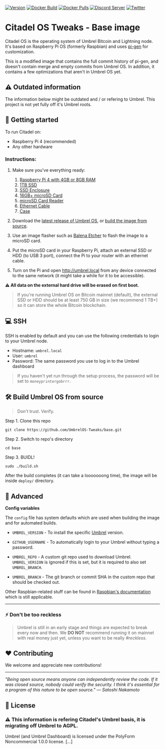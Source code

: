 [![Version](https://img.shields.io/github/v/release/rubcitadel/dashboard?color=%235351FB&label=version)](https://github.com/runcitadel/dashboard/releases)
[![Docker Build](https://img.shields.io/github/workflow/status/runcitadel/umbrel-dashboard/Docker%20build%20on%20push?color=%235351FB)](https://github.com/runcitadel/dashboard/actions?query=workflow%3A"Docker+build+on+push")
[![Docker Pulls](https://img.shields.io/docker/pulls/runcitadel/dashboard?color=%235351FB)](https://hub.docker.com/repository/registry-1.docker.io/runcitadel/dashboard/tags?page=1)
[![Discord Server](https://img.shields.io/badge/Community%20Chat-Discord-%235351FB)](https://discord.gg/6U3kM2cjdB)
[![Twitter](https://img.shields.io/twitter/follow/runcitadel?style=social)](https://twitter.com/runcitadel)


# Citadel OS Tweaks - Base image

Citadel OS is the operating system of Umbrel Bitcoin and Lightning node. It's based on Raspberry Pi OS (formerly Raspbian) and uses [pi-gen](https://github.com/RPi-Distro/pi-gen) for customization.

This is a modified image that contains the full commit history of pi-gen, and doesn't contain merge and empty commits from Umbrel OS.
In addition, it contains a few optimizations that aren't in Umbrel OS yet.

## ⚠️ Outdated information

The information below might be outdated and / or refering to Umbrel. This project is not yet fully off it's Umbrel roots.


## 🚀 Getting started

To run Citadel on:

- Raspberry Pi 4 (recommended) 
- Any other hardware

### Instructions:

1. Make sure you've everything ready:
    1. [Raspberry Pi 4 with 4GB or 8GB RAM](https://www.amazon.com/gp/product/B08C4SK5C3/ref=as_li_tl?ie=UTF8&camp=1789&creative=9325&creativeASIN=B08C4SK5C3&linkCode=as2&tag=umbrel08-20&linkId=d3f17fd4813568c4863d239839311d67)
    2. [1TB SSD](https://www.amazon.com/gp/product/B077SF8KMG/ref=as_li_tl?ie=UTF8&tag=umbrel08-20&camp=1789&creative=9325&linkCode=as2&creativeASIN=B077SF8KMG&linkId=5fa12eae55f9ecaed22984bdb9ebb546)
    3. [SSD Enclosure](https://www.amazon.com/gp/product/B01LY97QE8/ref=as_li_tl?ie=UTF8&tag=umbrel08-20&camp=1789&creative=9325&linkCode=as2&creativeASIN=B01LY97QE8&linkId=c73e0df3b8ebd4e5a03f37b7e3b371b3)
    4. [16GB+ microSD Card](https://www.amazon.com/gp/product/B07B98GXQT/ref=as_li_tl?ie=UTF8&tag=umbrel08-20&camp=1789&creative=9325&linkCode=as2&creativeASIN=B07B98GXQT&linkId=e72147bff5eef2a86d9d74300af70180)
    5. [microSD Card Reader](https://www.amazon.com/gp/product/B07G5JV2B5/ref=as_li_tl?ie=UTF8&tag=umbrel08-20&camp=1789&creative=9325&linkCode=as2&creativeASIN=B07G5JV2B5&linkId=474cdf41a783f4ea511b9affa05f33d8)
    6. [Ethernet Cable](https://www.amazon.com/gp/product/B07ZTR9K9Z/ref=as_li_tl?ie=UTF8&tag=umbrel08-20&camp=1789&creative=9325&linkCode=as2&creativeASIN=B07ZTR9K9Z&linkId=41269d57d8fbc8dfaf312893e689f5be)
    7. [Case](https://www.amazon.com/gp/product/B07WG4DW52/ref=as_li_tl?ie=UTF8&tag=umbrel08-20&camp=1789&creative=9325&linkCode=as2&creativeASIN=B07WG4DW52&linkId=738df0605882b2422080f18d8a74e669)

2. Download the [latest release of Umbrel OS](https://github.com/getumbrel/umbrel-os/releases/latest), or [build the image from source](#-build-umbrel-os-from-source).
3. Use an image flasher such as [Balena Etcher](https://github.com/balena-io/etcher) to flash the image to a microSD card.
4. Put the microSD card in your Raspberry Pi, attach an external SSD or HDD (to USB 3 port), connect the Pi to your router with an ethernet cable.
5. Turn on the Pi and open http://umbrel.local from any device connected to the same network (it might take a while for it to be accessible).

**⚠️ All data on the external hard drive will be erased on first boot.**

> If you're running Umbrel OS on Bitcoin mainnet (default), the external SSD or HDD should be at least 750 GB in size (we recommend 1 TB+) so it can store the whole Bitcoin blockchain.

## 💻 SSH

SSH is enabled by default and you can use the following credentials to login to your Umbrel node.

- Hostname: `umbrel.local`  
- User: `umbrel`  
- Password: The same password you use to log in to the Umbrel dashboard
 
> If you haven't yet run through the setup process, the password will be set to `moneyprintergobrrr`.

## 🛠 Build Umbrel OS from source

> Don't trust. Verify.

Step 1. Clone this repo
```
git clone https://github.com/UmbrelOS-Tweaks/base.git
```

Step 2. Switch to repo's directory
```
cd base
```

Step 3. BUIDL!
```
sudo ./build.sh
```

After the build completes (it can take a looooooong time), the image will be inside `deploy/` directory.

## 🔧 Advanced

**Config variables**

The `config` file has system defaults which are used when building the image and for automated builds.

- `UMBREL_VERSION` - To install the specific [Umbrel](https://github.com/getumbrel/umbrel) version.

- `GITHUB_USERNAME` - To automatically login to your Umbrel without typing a password.

- `UMBREL_REPO` - A custom git repo used to download Umbrel. `UMBREL_VERSION` is ignored if this is set, but it is required to also set `UMBREL_BRANCH`.

- `UMBREL_BRANCH` - The git branch or commit SHA in the custom repo that should be checked out.

Other Raspbian-related stuff can be found in [Raspbian's documentation](https://github.com/RPi-Distro/pi-gen/blob/master/README.md) which is still applicable.

---

### ⚡️ Don't be too reckless

> Umbrel is still in an early stage and things are expected to break every now and then. We **DO NOT** recommend running it on mainnet with real money just yet, unless you want to be really *#reckless*.

## ❤️ Contributing

We welcome and appreciate new contributions!


---

_"Being open source means anyone can independently review the code. If it was closed source, nobody could verify the security. I think it's essential for a program of this nature to be open source." — Satoshi Nakamoto_


## 📜 License

### ⚠️ This information is refering Citadel's Umbrel basis, it is migrating off Umbrel to AGPL.

Umbrel (and Umbrel Dashboard) is licensed under the PolyForm Noncommercial 1.0.0 license. [...]
